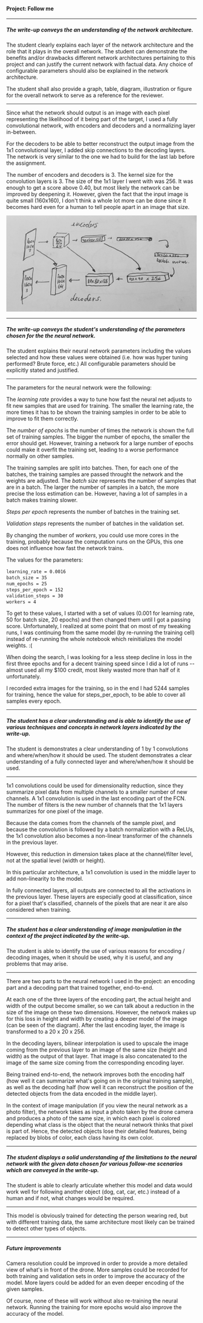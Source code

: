 [arch]: ./images/arch.jpg

#### Project: Follow me
---

##### The write-up conveys the an understanding of the network architecture.

The student clearly explains each layer of the network architecture and the role that it plays in the overall network. The student can demonstrate the benefits and/or drawbacks different network architectures pertaining to this project and can justify the current network with factual data. Any choice of configurable parameters should also be explained in the network architecture.

The student shall also provide a graph, table, diagram, illustration or figure for the overall network to serve as a reference for the reviewer.

---

Since what the network should output is an image with each pixel representing the likelihood of it being part of the target, I used a fully convolutional network, with encoders and decoders and a normalizing layer in-between.

For the decoders to be able to better reconstruct the output image from the 1x1 convolutional layer, I added skip connections to the decoding layers. The network is very similar to the one we had to build for the last lab before the assignment.

The number of encoders and decoders is 3. The kernel size for the convolution layers is 3. The size of the 1x1 layer I went with was 256. It was enough to get a score above 0.40, but most likely the network can be improved by deepening it. However, given the fact that the input image is quite small (160x160), I don't think a whole lot more can be done since it becomes hard even for a human to tell people apart in an image that size.

![architecture][arch]

---

##### The write-up conveys the student's understanding of the parameters chosen for the the neural network.

The student explains their neural network parameters including the values selected and how these values were obtained (i.e. how was hyper tuning performed? Brute force, etc.)
All configurable parameters should be explicitly stated and justified.

---

The parameters for the neural network were the following:

The *learning rate* provides a way to tune how fast the neural net adjusts to fit new samples that are used for training. The smaller the learning rate, the more times it has to be shown the training samples in order to be able to improve to fit them correctly.

The *number of epochs* is the number of times the network is shown the full set of training samples. The bigger the number of epochs, the smaller the error should get. However, training a network for a large number of epochs could make it overfit the training set, leading to a worse performance normally on other samples.

The training samples are split into batches. Then, for each one of the batches, the training samples are passed throught the network and the weights are adjusted. The *batch size* represents the number of samples that are in a batch. The larger the number of samples in a batch, the more precise the loss estimation can be. However, having a lot of samples in a batch makes training slower.

*Steps per epoch* represents the number of batches in the training set.

*Validation steps* represents the number of batches in the validation set.

By changing the number of *workers*, you could use more cores in the training, probably because the computation runs on the GPUs, this one does not influence how fast the network trains.

The values for the parameters:

```
learning_rate = 0.0016
batch_size = 35
num_epochs = 25
steps_per_epoch = 152
validation_steps = 30
workers = 4
```

To get to these values, I started with a set of values (0.001 for learning rate, 50 for batch size, 20 epochs) and then changed them until I got a passing score. Unfortunately, I realized at some point that on most of my tweaking runs, I was continuing from the same model (by re-running the training cell) instead of re-running the whole notebook which reinitializes the model weights. :(

When doing the search, I was looking for a less steep decline in loss in the first three epochs and for a decent training speed since I did a lot of runs -- almost used all my $100 credit, most likely wasted more than half of it unfortunately.

I recorded extra images for the training, so in the end I had 5244 samples for training, hence the value for steps_per_epoch, to be able to cover all samples every epoch.

---

##### The student has a clear understanding and is able to identify the use of various techniques and concepts in network layers indicated by the write-up.

The student is demonstrates a clear understanding of 1 by 1 convolutions and where/when/how it should be used.
The student demonstrates a clear understanding of a fully connected layer and where/when/how it should be used.

---

1x1 convolutions could be used for dimensionality reduction, since they summarize pixel data from multiple channels to a smaller number of new channels. A 1x1 convolution is used in the last encoding part of the FCN. The number of filters is the new number of channels that the 1x1 layers summarizes for one pixel of the image.

Because the data comes from the channels of the sample pixel, and because the convolution is followed by a batch normalization with a ReLUs, the 1x1 convolution also becomes a non-linear transformer of the channels in the previous layer.

However, this reduction in dimension takes place at the channel/filter level, not at the spatial level (width or height).

In this particular architecture, a 1x1 convolution is used in the middle layer to add non-linearity to the model.

In fully connected layers, all outputs are connected to all the activations in the previous layer. These layers are especially good at classification, since for a pixel that's classified, channels of the pixels that are near it are also considered when training.

---

##### The student has a clear understanding of image manipulation in the context of the project indicated by the write-up.

The student is able to identify the use of various reasons for encoding / decoding images, when it should be used, why it is useful, and any problems that may arise.

---

There are two parts to the neural network I used in the project: an encoding part and a decoding part that trained together, end-to-end.

At each one of the three layers of the encoding part, the actual height and width of the output become smaller, so we can talk about a reduction in the size of the image on these two dimensions. However, the network makes up for this loss in height and width by creating a deeper model of the image (can be seen of the diagram). After the last encoding layer, the image is transformed to a 20 x 20 x 256.

In the decoding layers, bilinear interpolation is used to upscale the image coming from the previous layer to an image of the same size (height and width) as the output of that layer. That image is also concatenated to the image of the same size coming from the corresponding encoding layer.

Being trained end-to-end, the network improves both the encoding half (how well it can summarize what's going on in the original training sample), as well as the decoding half (how well it can reconstruct the position of the detected objects from the data encoded in the middle layer).

In the context of image manipulation (if you view the neural network as a photo filter), the network takes as input a photo taken by the drone camera and produces a photo of the same size, in which each pixel is colored depending what class is the object that the neural network thinks that pixel is part of. Hence, the detected objects lose their detailed features, being replaced by blobs of color, each class having its own color.

---

##### The student displays a solid understanding of the limitations to the neural network with the given data chosen for various follow-me scenarios which are conveyed in the write-up.

The student is able to clearly articulate whether this model and data would work well for following another object (dog, cat, car, etc.) instead of a human and if not, what changes would be required.

---

This model is obviously trained for detecting the person wearing red, but with different training data, the same architecture most likely can be trained to detect other types of objects.

---

##### Future improvements

Camera resolution could be improved in order to provide a more detailed view of what's in front of the drone.
More samples could be recorded for both training and validation sets in order to improve the accuracy of the model.
More layers could be added for an even deeper encoding of the given samples.

Of course, none of these will work without also re-training the neural network.
Running the training for more epochs would also improve the accuracy of the model.

